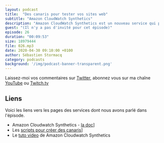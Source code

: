 ```yaml
---
layout: podcast
title:  "Des canaris pour tester vos sites web"
subtitle: "Amazon CloudWatch Synthetics"
description: "Amazon CloudWatch Synthetics est un nouveau service qui permet de tester vos sites web ou API, en exécutant des scripts de tests qui simulent une activité sur vos endpoints."
guest: "(Il n'y a pas d'invité pour cet épisode)"
episode: 26
duration: "00:09:53"
size: 18979444 
file: 026.mp3  
date: 2020-04-30 09:10:00 +0100
author: Sébastien Stormacq
category: podcasts
background: '/img/podcast-banner-transparent.png'
---
```


Laissez-moi vos commentaires sur [Twitter](https://twitter.com/sebsto), abonnez vous sur ma chaîne [YouTube](https://www.youtube.com/sebsto) ou [Twitch.tv](https://www.twitch.tv/sebAWS)

## Liens

Voici les liens vers les pages des services dont nous avons parlé dans l'épisode.

- Amazon Cloudwatch Synthetics - [la doc](https://docs.aws.amazon.com/AmazonCloudWatch/latest/monitoring/CloudWatch_Synthetics_Canaries.html)]
- Les [scripts pour créer des canaris](https://docs.aws.amazon.com/AmazonCloudWatch/latest/monitoring/CloudWatch_Synthetics_Canaries_WritingCanary.html)]
- Le [tuto video](https://www.youtube.com/watch?v=y52gBIY6gD4) de Amazon Cloudwatch Synthetics
